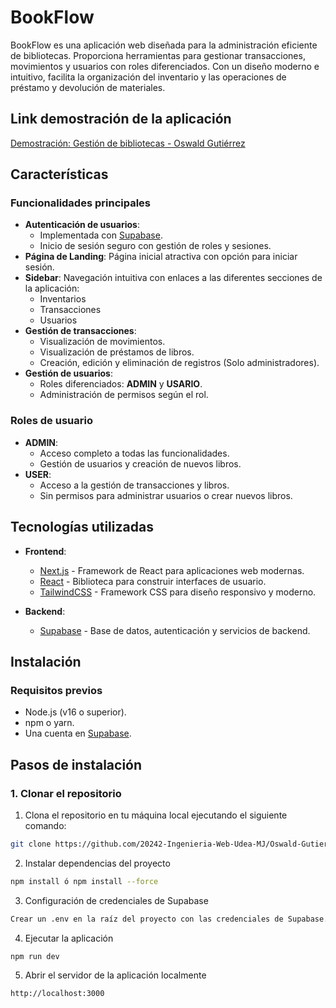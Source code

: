 # BookFlow

BookFlow es una aplicación web diseñada para la administración eficiente de bibliotecas. Proporciona herramientas para gestionar transacciones, movimientos y usuarios con roles diferenciados. Con un diseño moderno e intuitivo, facilita la organización del inventario y las operaciones de préstamo y devolución de materiales.

## Link demostración de la aplicación
[Demostración: Gestión de bibliotecas - Oswald Gutiérrez](https://drive.google.com/file/d/16s6KX78KtHQ1uy17Al6e90cpwG9YeA8C/view?usp=drive_link "Demostración: Gestión de bibliotecas - Oswald Gutiérrez")

## Características

### Funcionalidades principales
- **Autenticación de usuarios**:
  - Implementada con [Supabase](https://supabase.com/).
  - Inicio de sesión seguro con gestión de roles y sesiones.
- **Página de Landing**: Página inicial atractiva con opción para iniciar sesión.
- **Sidebar**: Navegación intuitiva con enlaces a las diferentes secciones de la aplicación:
  - Inventarios
  - Transacciones
  - Usuarios
- **Gestión de transacciones**:
  - Visualización de movimientos.
  - Visualización de préstamos de libros.
  - Creación, edición y eliminación de registros (Solo administradores).
- **Gestión de usuarios**:
  - Roles diferenciados: **ADMIN** y **USARIO**.
  - Administración de permisos según el rol.
  
### Roles de usuario
- **ADMIN**:
  - Acceso completo a todas las funcionalidades.
  - Gestión de usuarios y creación de nuevos libros.
- **USER**:
  - Acceso a la gestión de transacciones y libros.
  - Sin permisos para administrar usuarios o crear nuevos libros.

## Tecnologías utilizadas

- **Frontend**: 
  - [Next.js](https://nextjs.org/) - Framework de React para aplicaciones web modernas.
  - [React](https://reactjs.org/) - Biblioteca para construir interfaces de usuario.
  - [TailwindCSS](https://tailwindcss.com/) - Framework CSS para diseño responsivo y moderno.
  
- **Backend**:
  - [Supabase](https://supabase.com/) - Base de datos, autenticación y servicios de backend.

## Instalación

### Requisitos previos
- Node.js (v16 o superior).
- npm o yarn.
- Una cuenta en [Supabase](https://supabase.com/).

## Pasos de instalación

### 1. Clonar el repositorio
1. Clona el repositorio en tu máquina local ejecutando el siguiente comando:  
```bash
git clone https://github.com/20242-Ingenieria-Web-Udea-MJ/Oswald-Gutierrez-Biblioteca
```
2. Instalar dependencias del proyecto
```bash
npm install ó npm install --force
```
3. Configuración de credenciales de Supabase
```bash
Crear un .env en la raíz del proyecto con las credenciales de Supabase.
```
4. Ejecutar la aplicación
```bash
npm run dev
```
5. Abrir el servidor de la aplicación localmente
```bash
http://localhost:3000
```

